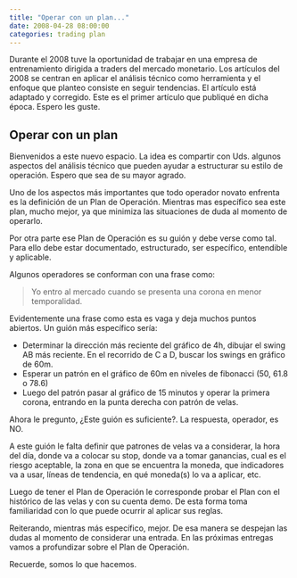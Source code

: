```yaml
---
title: "Operar con un plan..."
date: 2008-04-28 08:00:00
categories: trading plan
---
```

Durante el 2008 tuve la oportunidad de trabajar en una empresa de entrenamiento dirigida a traders del mercado monetario. Los artículos del 2008 se centran en aplicar el análisis técnico como herramienta y el enfoque que planteo consiste en seguir tendencias. El artículo está adaptado y corregido. Este es el primer artículo que publiqué en dicha época. Espero les guste.

## Operar con un plan

Bienvenidos a este nuevo espacio. La idea es compartir con Uds. algunos aspectos del análisis técnico que pueden ayudar a estructurar su estilo de operación. Espero que sea de su mayor agrado.

Uno de los aspectos más importantes que todo operador novato enfrenta es la definición de un Plan de Operación. Mientras mas específico sea este plan, mucho mejor, ya que minimiza las situaciones de duda al momento de operarlo.

Por otra parte ese Plan de Operación es su guión y debe verse como tal. Para ello debe estar documentado, estructurado, ser específico, entendible y aplicable.

Algunos operadores se conforman con una frase como:

> Yo entro al mercado cuando se presenta una corona en menor temporalidad.

Evidentemente una frase como esta es vaga y deja muchos puntos abiertos. Un guión más específico sería:

- Determinar la dirección más reciente del gráfico de 4h, dibujar el swing AB más reciente. En el recorrido de C a D, buscar los swings en gráfico de 60m.
- Esperar un patrón en el gráfico de 60m en niveles de fibonacci (50, 61.8 o 78.6)
- Luego del patrón pasar al gráfico de 15 minutos y operar la primera corona, entrando en la punta derecha con patrón de velas.

Ahora le pregunto, ¿Este guión es suficiente?. La respuesta, operador, es NO.

A este guión le falta definir que patrones de velas va a considerar, la hora del día, donde va a colocar su stop, donde va a tomar ganancias, cual es el riesgo aceptable, la zona en que se encuentra la moneda, que indicadores va a usar, líneas de tendencia, en qué moneda(s) lo va a aplicar, etc. 

Luego de tener el Plan de Operación le corresponde probar el Plan con el histórico de las velas y con su cuenta demo. De esta forma toma familiaridad con lo que puede ocurrir al aplicar sus reglas.

Reiterando, mientras más específico, mejor. De esa manera se despejan las dudas al momento de considerar una entrada. En las próximas entregas vamos a profundizar sobre el Plan de Operación.

Recuerde, somos lo que hacemos.
